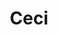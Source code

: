 ---
title: Ceci
date: 
draft: false

# descripcion
description : Pulsera de plata 925 y marquesita

materials: Plata 925

color: Plateado

dimensions: 19cm largo

code: 03-22-0537

type: "Pulseras"

categories: []

price: $16.060,00

price_eftvo: $13.650,00

# Images
# first image will be shown in the product page
images:
  # - image: "images/path_to_image"
  # La ubicacion de las imagenes es imagenes/Pulseras/Pulseras.Marquesita/03-22-0537-ceci
  - image: "./images/pulseras/marquesita/03-22-0537.JPG"
---